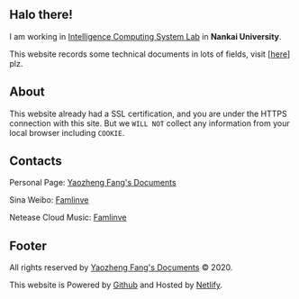 ## Halo there!

I am working in [Intelligence Computing System Lab](http://ics.nankai.edu.cn/) in **Nankai University**. 

This website records some technical documents in lots of fields, visit [[here](/docs/)] plz.

## About

This website already had a SSL certification, and you are under the HTTPS connection with this site. But we `WILL NOT` collect any information from your local browser including `COOKIE`. 

## Contacts

Personal Page: [Yaozheng Fang's Documents](http://fangyaozheng.com/)

Sina Weibo: [Famlinve](http://www.weibo.com/famlinve/)

Netease Cloud Music: [Famlinve](https://www.music.com/)

## Footer

All rights reserved by [Yaozheng Fang's Documents](http://fangyaozheng.com/) © 2020.

This website is Powered by [Github](https://github.com/) and Hosted by  [Netlify](https://netlify.com/).

